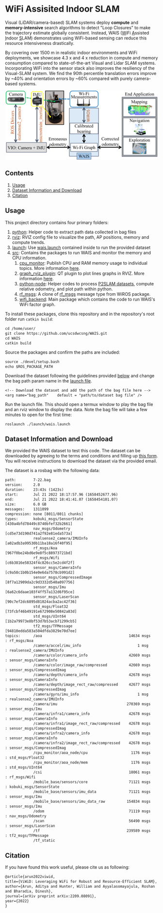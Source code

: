 # WiFi Assisited Indoor SLAM

Visual (LiDAR/camera-based) SLAM systems deploy **compute** and **memory-intensive** search algorithms to detect "Loop Closures" to make the trajectory estimate globally consistent.
Instead, WAIS (<u>W</u>iFi <u>A</u>ssisted <u>I</u>ndoor <u>S</u>LAM) demonstrates using WiFi-based sensing can reduce this resource intensiveness drastically. 

By covering over 1500 m in realistic indoor environments and WiFi deployments, we showcase 4.3 x and 4 x reduction in compute and memory consumption compared to state-of-the-art Visual and Lidar SLAM systems. Incorporating WiFi into the sensor stack also improves the resiliency of the Visual-SLAM system. We find the 90th percentile translation errors improve by ~40% and orientation errors by ~60% compared with purely camera-based systems. 

<p align="center"><img src="./wais_overview.png" width="500" /></p>
    
## Contents
1. [Usage](#usage)
2. [Dataset Information and Download](#dataset-information-and-download)
3. [Citation](#citation)

## Usage

This project directory contains four primary folders:
1. [python](./python): Helper code to extract path data collected in bag files 
2. [rviz](./rviz): RVIZ config file to visualize the path, AP positions, memory and compute trends. 
3. [launch](./launch): Use [wais.launch](./launch/wais.launch) contained inside to run the provided dataset
4. [src](./src): Contains the packages to run WAIS and monitor the memory and CPU information. 
    1. [cpu_monitor](./src/cpu_monitor): Publish CPU and RAM memory usage to individual topics. More information [here](https://github.com/alspitz/cpu_monitor). 
    2. [graph_rviz_plugin](./src/graph_rviz_plugin): QT plugin to plot lines graphs in RVIZ. More information [here](http://wiki.ros.org/graph_rviz_plugin). 
    3. [python-node](./src/python-nodes): Helper codes to process [P2SLAM datasets](https://wcsng.ucsd.edu/p2slam/), compute relative odometry, and plot path within python. 
    4. [rf_msgs](./src/rf_msgs): A clone of [rf_msgs](https://github.com/ucsdwcsng/rf_msgs) message type from WiROS package.
    5. [wifi_backend](./src/wifi_backend): Main package which contains the code to run WAIS's WiFi factor graph.
   
To install these packages, clone this repository and in the repository's root folder run `catkin build`: 

```
cd /home/user/
git clone https://github.com/ucsdwcsng/WAIS.git
cd WAIS
catkin build
```

Source the packages and confirm the paths are included:
```
source ./devel/setup.bash
echo $ROS_PACKAGE_PATH
```

Download the dataset following the guidelines provided [below](#dataset-information-and-download) and change the bag path param name in the [launch file](./launch/wais.launch).
```
<!-- Download the dataset and add the path of the bag file here -->
<arg name="bag_path"    default = "path/to/dataset bag file" />
```

Run the launch file. This should open a termux window to play the bag file and an rviz window to display the data. Note the bag file will take a few minutes to open for the first time: 
```
roslaunch ./launch/wais.launch
```

## Dataset Information and Download

We provided the WAIS dataset to test this code. The dataset can be downloaded by agreeing to the terms and conditions and filling up [this form](https://forms.gle/XWLLBnWsMct1BRnR8). You will receive instructions to download the dataset via the provided email.

The dataset is a rosbag with the following data: 

```
path:        7-22.bag
version:     2.0
duration:    23:43s (1423s)
start:       Jul 21 2022 18:17:57.96 (1658452677.96)
end:         Jul 21 2022 18:41:41.07 (1658454101.07)
size:        6.0 GB
messages:    1311099
compression: none [8011/8011 chunks]
types:       kobuki_msgs/SensorState     [430a4bfd78449c8740bfef32b2661]
             nav_msgs/Odometry           [cd5e73d190d741a2f92e81eda573a]
             realsense2_camera/IMUInfo   [a02adb3a99530b11ba18a16f40f95]
             rf_msgs/Aoa                 [967f0be24bd6e9e8f5c88973721bd]
             rf_msgs/Wifi                [c6b3816e58324f4c826cc5e2cd4f2f]
             sensor_msgs/CameraInfo      [c9a58c1b0b154e0e6da7578cb991d2]
             sensor_msgs/CompressedImage [8f7a12909da2c9d3332d540a097756]
             sensor_msgs/Imu             [6a62c6daae103f4ff57a132d6f95ce]
             sensor_msgs/LaserScan       [90c7ef2dc6895d81024acba2ac42f36]
             std_msgs/Float32            [73fcbf46b49191e672908e50842a83d]
             std_msgs/UInt64             [1b2a79973e8bf53d7b53acb71299cb5]
             tf2_msgs/TFMessage          [94810edda583a504dfda3829e70d7ee]
topics:      /aoa                                        14634 msgs    : rf_msgs/Aoa               
             /camera/accel/imu_info                          1 msg     : realsense2_camera/IMUInfo 
             /camera/color/camera_info                   42669 msgs    : sensor_msgs/CameraInfo    
             /camera/color/image_raw/compressed          42669 msgs    : sensor_msgs/CompressedImag
             /camera/depth/camera_info                   42678 msgs    : sensor_msgs/CameraInfo    
             /camera/depth/image_rect_raw/compressed     42677 msgs    : sensor_msgs/CompressedImag
             /camera/gyro/imu_info                           1 msg     : realsense2_camera/IMUInfo 
             /camera/imu                                270369 msgs    : sensor_msgs/Imu           
             /camera/infra1/camera_info                  42678 msgs    : sensor_msgs/CameraInfo    
             /camera/infra1/image_rect_raw/compressed    42678 msgs    : sensor_msgs/CompressedImag
             /camera/infra2/camera_info                  42678 msgs    : sensor_msgs/CameraInfo    
             /camera/infra2/image_rect_raw/compressed    42678 msgs    : sensor_msgs/CompressedImag
             /cpu_monitor/aoa_node/cpu                    1176 msgs    : std_msgs/Float32          
             /cpu_monitor/aoa_node/mem                    1176 msgs    : std_msgs/UInt64           
             /csi                                        18061 msgs    : rf_msgs/Wifi               
             /mobile_base/sensors/core                   71121 msgs    : kobuki_msgs/SensorState    
             /mobile_base/sensors/imu_data               71121 msgs    : sensor_msgs/Imu            
             /mobile_base/sensors/imu_data_raw          154834 msgs    : sensor_msgs/Imu            
             /odom                                       71119 msgs    : nav_msgs/Odometry          
             /scan                                       56490 msgs    : sensor_msgs/LaserScan      
             /tf                                        239589 msgs    : tf2_msgs/TFMessage         
             /tf_static  
```

## Citation

If you have found this work useful, please cite us as following: 

```
@article{arun2022viwid,
title={ViWiD: Leveraging WiFi for Robust and Resource-Efficient SLAM},
author={Arun, Aditya and Hunter, William and Ayyalasomayajula, Roshan and Bharadia, Dinesh},
journal={arXiv preprint arXiv:2209.08091},
year={2022}
}
```

